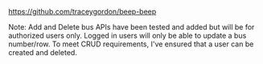 https://github.com/traceygordon/beep-beep

Note: Add and Delete bus APIs have been tested and added but will be for authorized users only. Logged in users will only be able to update a bus number/row.
To meet CRUD requirements, I've ensured that a user can be created and deleted.
